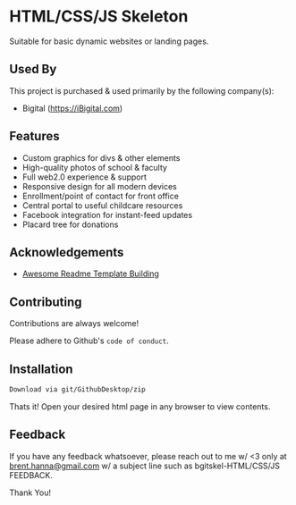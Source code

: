 # HTML/CSS/JS Skeleton

Suitable for basic dynamic websites or landing pages.


## Used By

This project is purchased & used primarily by the following company(s):

- Bigital (https://iBigital.com)
  
## Features

- Custom graphics for divs & other elements
- High-quality photos of school & faculty
- Full web2.0 experience & support
- Responsive design for all modern devices
- Enrollment/point of contact for front office
- Central portal to useful childcare resources
- Facebook integration for instant-feed updates
- Placard tree for donations

## Acknowledgements

- [Awesome Readme Template Building](https://https://readme.so/)

 
## Contributing

Contributions are always welcome!

Please adhere to Github's `code of conduct`.

  
## Installation 

```bash 
Download via git/GithubDesktop/zip
```
    
Thats it! Open your desired html page in any browser to view contents.
## Feedback

If you have any feedback whatsoever, please reach out to me w/ <3 only 
at brent.hanna@gmail.com
w/ a subject line such as bgitskel-HTML/CSS/JS FEEDBACK.

Thank You!

  
